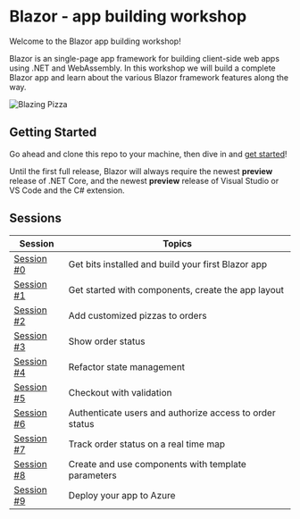 # Blazor - app building workshop

Welcome to the Blazor app building workshop! 

Blazor is an single-page app framework for building client-side web apps using .NET and WebAssembly. In this workshop we will build a complete Blazor app and learn about the various Blazor framework features along the way.

![Blazing Pizza](https://user-images.githubusercontent.com/1874516/51886593-5a5bc980-2388-11e9-9329-7e015901e45d.png)

## Getting Started

Go ahead and clone this repo to your machine, then dive in and [get started](/docs/00-get-started.md)!

Until the first full release, Blazor will always require the newest **preview** release of .NET Core, and the newest **preview** release of Visual Studio or VS Code and the C# extension.

## Sessions

| Session | Topics |
| ----- | ---- |
| [Session #0](/docs/00-get-started.md) | Get bits installed and build your first Blazor app |
| [Session #1](/docs/01-components-and-layout.md) | Get started with components, create the app layout |
| [Session #2](/docs/02-customize-a-pizza.md) | Add customized pizzas to orders  |
| [Session #3](/docs/03-show-order-status.md) | Show order status |
| [Session #4](/docs/04-refactor-state-management.md) | Refactor state management |
| [Session #5](/dovs/05-checkout-with-validation.md) | Checkout with validation |
| [Session #6](/docs/06-authentication-and-authorization.md) | Authenticate users and authorize access to order status |
| [Session #7](/docs/07-javascript-interop.md) | Track order status on a real time map |
| [Session #8](/docs/08-templated-components.md) | Create and use components with template parameters |
| [Session #9](/docs/09-publish-and-deploy.md) | Deploy your app to Azure |
